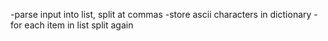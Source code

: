 -parse input into list, split at commas
-store ascii characters in dictionary
-for each item in list split again 